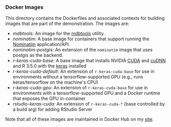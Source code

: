 ### Docker Images

This directory contains the Dockerfiles and associated contexts for building images that are part of the demonstration.  The images are:

* *mdbtools:* An image for the [mdbtools](https://github.com/brianb/mdbtools) utility.
* *nominatim:* A base image for containers that support running the [Nominatim](https://wiki.openstreetmap.org/wiki/Nominatim) application/API.
* *nominatim-postgis:* An extension of the `nominatim` image that uses postgis as the backend.
* *r-keras-cuda-base:* A base image that installs NVIDIA [CUDA](https://developer.nvidia.com/cuda-faq) and [cuDNN](https://developer.nvidia.com/cudnn) and R 3.5.0 with the [keras](https://keras.rstudio.com/) installed
* *r-keras-cuda-default:* An extension of `r-keras-cuda-base` for use in environments without a tensorflow-supported GPU (e.g., runs keras/tensorflow on the machine's CPU)
* *r-keras-cuda-gpu:* An extension of `r-keras-cuda-base` for use in environments with a tensorflow-supported GPU and a Docker runtime that exposes the GPU in-container
* *rstudio-keras-cuda:* An extension of `r-keras-cuda-*` (base controlled by a build arg) for adding RStudio Server

Note that all of these images are maintained in Docker Hub on my [site](https://hub.docker.com/u/scottcame/).
